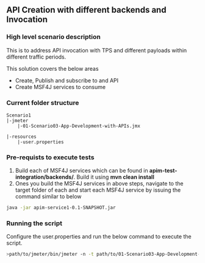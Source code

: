 ## API Creation with different backends and Invocation

### High level scenario description
This is to address API invocation with TPS and different payloads within different traffic periods.

This solution covers the below areas
* Create, Publish and subscribe to and API 
* Create MSF4J services to consume

### Current folder structure
```
Scenario1
|-jmeter
    |-01-Scenario03-App-Development-with-APIs.jmx

|-resources
    |-user.properties

```
### Pre-requists to execute tests
1. Build each of MSF4J services which can be found in **apim-test-integration/backends/**. Build it using **mvn clean install**
2. Ones you build the MSF4J services in above steps, navigate to the target folder of each and start each MSF4J service by issuing the command similar to below
```sh
java -jar apim-service1-0.1-SNAPSHOT.jar 
```

### Running the script
Configure the user.properties and run the below command to execute the script.

```sh
>path/to/jmeter/bin/jmeter -n -t path/to/01-Scenario03-App-Development-with-APIs.jmx -p path/to/user.properties -l xxxx.jtl
```


